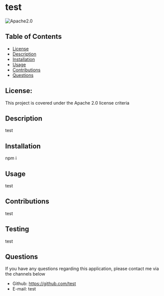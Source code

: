 # test  
  ![Apache2.0](https://img.shields.io/badge/License-Apache_2.0-blue.svg)

  ## Table of Contents

  * [License](#license)
  * [Description](#description)
  * [Installation](#installation)
  * [Usage](#usage)
  * [Contributions](#contributions)
  * [Questions](#questions)
   
   ## License:
   This project is covered under the Apache 2.0 license criteria

   ## Description
   test
   
   ## Installation
   
   npm i
            
   ## Usage
   test
   
   ## Contributions
   test
   
   ## Testing
   test

   ## Questions
   If you have any questions regarding this application, please contact me via the channels below
   * Github: https://github.com/test
   * E-mail: test


